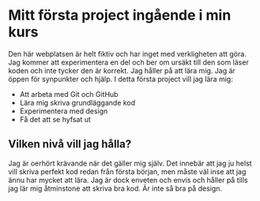 # Mitt första project ingående i min kurs

Den här webplatsen är helt fiktiv och har inget med verkligheten att göra.
Jag kommer att experimentera en del och ber om ursäkt till den som läser
koden och inte tycker den är korrekt. Jag håller på att lära mig. Jag är öppen för 
synpunkter och hjälp. I detta första project vill jag lära mig:

 * Att arbeta med Git och GitHub
 * Lära mig skriva grundläggande kod
 * Experimentera med design
 * Få det att se hyfsat ut

## Vilken nivå vill jag hålla?

Jag är oerhört krävande när det gäller mig själv. Det innebär att jag ju helst vill
skriva perfekt kod redan från första början, men måste väl inse att jag ännu har 
mycket att lära. Jag är dock enveten och envis och håller på tills jag lär mig
åtminstone att skriva bra kod. Är inte så bra på design.



